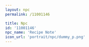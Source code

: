 ```yaml
---
layout: npc
permalink: /11001146

title: Npc
id: '11001146'
npc_name: 'Recipe Note'
icon_url: 'portrait/npc/dummy_p.png'
---
```

